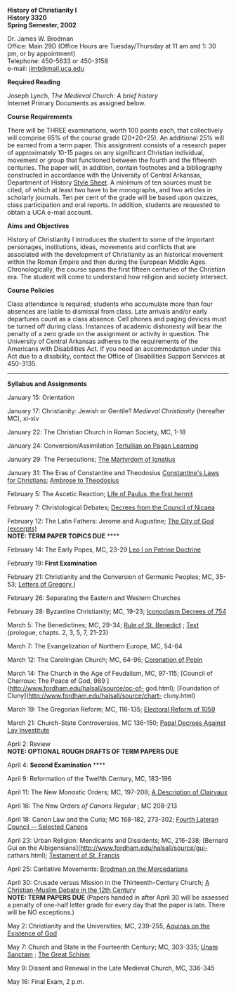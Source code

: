 **History of Christianity I**  
**History 3320**  
**Spring Semester, 2002**

Dr. James W. Brodman  
Office: Main 29D (Office Hours are Tuesday/Thursday at 11 am and 1: 30 pm, or
by appointment)  
Telephone: 450-5633 or 450-3158  
e-mail: jimb@mail.uca.edu

**Required Reading**

Joseph Lynch, _The Medieval Church: A brief history_  
Internet Primary Documents as assigned below.

**Course Requirements**

There will be THREE examinations, worth 100 points each, that collectively
will comprise 65% of the course grade (20+20+25). An additional 25% will be
earned from a term paper. This assignment consists of a research paper of
approximately 10-15 pages on any significant Christian individual, movement or
group that functioned between the fourth and the fifteenth centuries. The
paper will, in addition, contain footnotes and a bibliography constructed in
accordance with the University of Central Arkansas, Department of History
[Style Sheet](http://www.uca.edu/divisions/academic/history/stylesheet.htm). A
minimum of ten sources must be cited, of which at least two have to be
monographs, and two articles in scholarly journals. Ten per cent of the grade
will be based upon quizzes, class participation and oral reports. In addition,
students are requested to obtain a UCA e-mail account.

**Aims and Objectives**

History of Christianity I introduces the student to some of  the important
personages, institutions, ideas, movements and conflicts that are associated
with the development of Christianity as an historical movement within the
Roman Empire and then during the European Middle Ages. Chronologically, the
course spans the first fifteen centuries of the Christian era. The student
will come to understand how religion and society intersect.

**Course Policies**

Class attendance is required; students who accumulate more than four absences
are liable to dismissal from class. Late arrivals and/or early departures
count as a class absence. Cell phones and paging devices must be turned off
during class. Instances of academic dishonesty will bear the penalty of a zero
grade on the assignment or activity in question. The University of Central
Arkansas adheres to the requirements of the Americans with Disabilities Act.
If you need an accommodation under this Act due to a disability, contact the
Office of Disabilities Support Services at 450-3135.

* * *

**Syllabus and Assignments**

January 15: Orientation

January 17: Christianity: Jewish or Gentile? _Medieval Christianity_
(hereafter MC), xi-xiv

January 22: The Christian Church in Roman Society, MC, 1-18

January 24: Conversion/Assimilation  [Tertullian on Pagan
Learning](http://www.fordham.edu/halsall/ancient/200Tertullian-pagan.html)

January 29: The Persecutions;  [The Martyrdom of
Ignatius](http://www.newadvent.org/fathers/0123.htm)

January 31: The Eras of Constantine and Theodosius  [Constantine's Laws for
Christians](http://www.fordham.edu/halsall/source/const1-laws2.html); [Ambrose
to Theodosius](http://www.fordham.edu/halsall/source/ambrose-let51.html)

February 5: The Ascetic Reaction;  [ Life of Paulus, the first
hermit](http://www.newadvent.org/fathers/3008.htm)

February 7: Christological Debates;  [Decrees from the Council of
Nicaea](http://www.fordham.edu/halsall/source/nicea1-sel.html)

February 12: The Latin Fathers: Jerome and Augustine;  [The City of God
(excerpts)](http://www.fordham.edu/halsall/source/aug-city1.html)  
**NOTE: TERM PAPER TOPICS DUE** ****

February 14: The Early Popes, MC, 23-29  [Leo I on Petrine
Doctrine](http://www.fordham.edu/halsall/source/leo1a.html)

February 19: **First Examination**

February 21: Christianity and the Conversion of Germanic Peoples; MC, 35-53;
[Letters of Gregory I](http://www.fordham.edu/halsall/source/greg1a.html)

February 26:  Separating the Eastern and Western Churches

February 28: Byzantine Christianity; MC, 19-23;   [Iconoclasm Decrees of
754](http://www.fordham.edu/halsall/source/icono-cncl754.html)

March 5:  The Benedictines; MC, 29-34;  [Rule of St.
Benedict](http://www.osb.org/gen/rule.html) ; [
Text](http://www.osb.org/rb/text/toc.html#toc) (prologue, chapts. 2, 3, 5, 7,
21-23)

March 7: The Evangelization of Northern Europe, MC, 54-64

March 12: The Carolingian Church; MC, 64-96;  [Coronation of
Pepin](http://www.fordham.edu/halsall/source/lorsch1.html)

March 14: The Church in the Age of Feudalism, MC, 97-115;  [Council of
Charroux: The Peace of God, 989 ](http://www.fordham.edu/halsall/source/pc-of-
god.html);  [Foundation of Cluny](http://www.fordham.edu/halsall/source/chart-
cluny.html)

March 19: The Gregorian Reform; MC, 116-135;   [Electoral Reform of
1059](http://www.fordham.edu/halsall/source/papal-elect1059.html)

March 21: Church-State Controversies, MC 136-150;  [Papal Decrees Against Lay
Investitute](http://www.fordham.edu/halsall/source/g7-reform2.html)

April 2:  Review  
**NOTE: OPTIONAL ROUGH DRAFTS OF TERM PAPERS DUE**

April 4: **Second Examination** ****

April 9: Reformation of the Twelfth Century, MC, 183-196

April 11: The New _Monastic_ Orders; MC, 197-208;   [A Description of
Clairvaux](http://www.fordham.edu/halsall/source/1143clairvaux.html)

April 16: The New Orders _of Canons Regular_ ; MC 208-213

April 18: Canon Law and the Curia; MC 168-182, 273-302;  [Fourth Lateran
Council -- Selected
Canons](http://www.fordham.edu/halsall/source/lat4-select.html)

April 23: Urban Religion: Mendicants and Dissidents; MC, 216-238;  [Bernard
Gui on the Albigensians](http://www.fordham.edu/halsall/source/gui-
cathars.html);  [Testament of St.
Francis](http://www.fordham.edu/halsall/source/stfran-test.html)

April 25: Caritative Movements: [Brodman on the
Mercedarians](http://libro.uca.edu/rc/rcconcl.htm)

April 30: Crusade versus Mission in the Thirteenth-Century Church; [A
Christian-Muslim Debate in the 12th
Century](http://www.fordham.edu/halsall/source/christ-muslim-debate.html)  
**NOTE: TERM PAPERS DUE** (Papers handed in after April 30 will be assessed a
penalty of one-half letter grade for every day that the paper is late. There
will be NO exceptions.)

May 2: Christianity and the Universities; MC, 239-255,   [Aquinas on the
Existence of God](http://www.newadvent.org/summa/100201.htm)

May 7: Church and State in the Fourteenth Century; MC, 303-335; [Unam
Sanctam](http://www.fordham.edu/halsall/source/b8-unam.html)  ;  [The Great
Schism](http://www.fordham.edu/halsall/source/grtschism2.html)

May 9: Dissent and Renewal in the Late Medieval Church, MC, 336-345

May 16: Final Exam, 2 p.m.  
    


